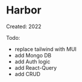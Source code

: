 
# Harbor

Created: 2022

Todo:
- replace tailwind with MUI
- add Mongo DB
- add Auth logic
- add React-Query
- add CRUD
